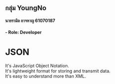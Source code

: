 ## กลุ่ม YoungNo
#### นายรามิล อาจหาญ 61070187
#### - Role: Developer
# JSON
 It's JavaScript Object Notation.  
 It's lightweight format for storing and transmit data.  
 It's easy to understand more than XML.  
 
